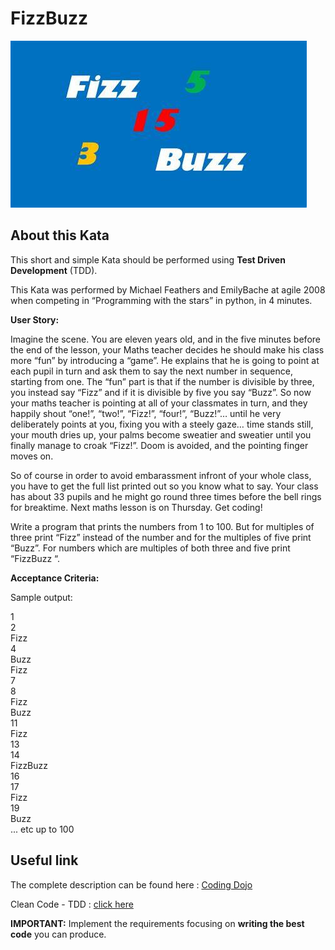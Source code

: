 # FizzBuzz

![Alt text](images/Kata_FizzBuzz.jpeg?raw=true "Fizz Buzz")

## About this Kata

This short and simple Kata should be performed using **Test Driven Development** (TDD).

This Kata was performed by Michael Feathers and EmilyBache at agile 2008 when competing in “Programming with the stars” in python, in 4 minutes.

**User Story:**

Imagine the scene. You are eleven years old, and in the five minutes before the end of the lesson, your Maths teacher decides he should make his class more “fun” by introducing a “game”. He explains that he is going to point at each pupil in turn and ask them to say the next number in sequence, starting from one. The “fun” part is that if the number is divisible by three, you instead say “Fizz” and if it is divisible by five you say “Buzz”. So now your maths teacher is pointing at all of your classmates in turn, and they happily shout “one!”, “two!”, “Fizz!”, “four!”, “Buzz!”… until he very deliberately points at you, fixing you with a steely gaze… time stands still, your mouth dries up, your palms become sweatier and sweatier until you finally manage to croak “Fizz!”. Doom is avoided, and the pointing finger moves on.

So of course in order to avoid embarassment infront of your whole class, you have to get the full list printed out so you know what to say. Your class has about 33 pupils and he might go round three times before the bell rings for breaktime. Next maths lesson is on Thursday. Get coding!

Write a program that prints the numbers from 1 to 100. But for multiples of three print “Fizz” instead of the number and for the multiples of five print “Buzz”. For numbers which are multiples of both three and five print “FizzBuzz “.

**Acceptance Criteria:**

Sample output:

1  
2  
Fizz  
4  
Buzz  
Fizz  
7  
8  
Fizz  
Buzz  
11  
Fizz  
13  
14  
FizzBuzz  
16  
17  
Fizz  
19  
Buzz  
... etc up to 100  

## Useful link

The complete description can be found here : [Coding Dojo](https://codingdojo.org/kata/FizzBuzz/)

Clean Code - TDD : [click here](https://cleancoders.com/episode/clean-code-episode-6-p1)

**IMPORTANT:**  Implement the requirements focusing on **writing the best code** you can produce.
